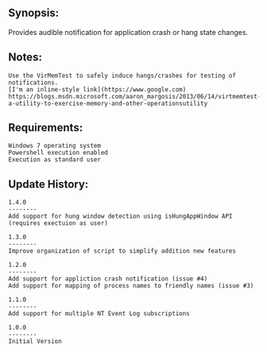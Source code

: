 
Synopsis:
-------------------------------

Provides audible notification for application crash or hang state changes.


Notes:
-------------------------------
	Use the VirMemTest to safely induce hangs/crashes for testing of notifications. 
	[I'm an inline-style link](https://www.google.com)
	https://blogs.msdn.microsoft.com/aaron_margosis/2013/06/14/virtmemtest-a-utility-to-exercise-memory-and-other-operationsutility

Requirements:
-------------------------------

	Windows 7 operating system
	Powershell execution enabled
	Execution as standard user

Update History:
-------------------------------

	1.4.0
	--------
	Add support for hung window detection using isHungAppWindow API (requires exectuion as user)

	1.3.0
	--------
	Improve organization of script to simplify addition new features

	1.2.0
	--------
	Add support for appliction crash notification (issue #4)
	Add support for mapping of process names to friendly names (issue #3)

	1.1.0
	--------
	Add support for multiple NT Event Log subscriptions

	1.0.0
	--------
	Initial Version
